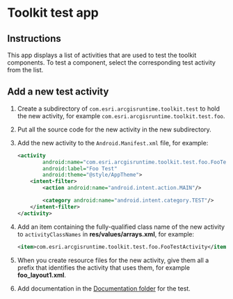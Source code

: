 # Toolkit test app

## Instructions

This app displays a list of activities that are used to test the toolkit components. To test a component, select the corresponding test activity from the list.

## Add a new test activity

1. Create a subdirectory of `com.esri.arcgisruntime.toolkit.test` to hold the new activity, for example
`com.esri.arcgisruntime.toolkit.test.foo`.
2. Put all the source code for the new activity in the new subdirectory.
3. Add the new activity to the `Android.Manifest.xml` file, for example:

    ```xml
    <activity
            android:name="com.esri.arcgisruntime.toolkit.test.foo.FooTestActivity"
            android:label="Foo Test"
            android:theme="@style/AppTheme">
        <intent-filter>
            <action android:name="android.intent.action.MAIN"/>

            <category android:name="android.intent.category.TEST"/>
        </intent-filter>
    </activity>
    ```

4. Add an item containing the fully-qualified class name of the new activity to `activityClassNames` in
**res/values/arrays.xml**, for example:

    ```xml
    <item>com.esri.arcgisruntime.toolkit.test.foo.FooTestActivity</item>
    ```

5. When you create resource files for the new activity, give them all a prefix that identifies the activity that uses them, for example **foo_layout1.xml**.
6. Add documentation in the [Documentation folder](./readme.md) for the test.
